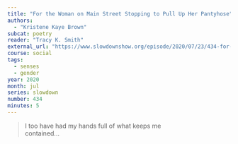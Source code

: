```yaml
---
title: "For the Woman on Main Street Stopping to Pull Up Her Pantyhose"
authors:
  - "Kristene Kaye Brown"
subcat: poetry
reader: "Tracy K. Smith"
external_url: "https://www.slowdownshow.org/episode/2020/07/23/434-for-the-woman-on-main-street-stopping-to-pull-up-her-pantyhose"
course: social
tags:
  - senses
  - gender
year: 2020
month: jul
series: slowdown
number: 434
minutes: 5
---
```


> I too have had my hands full of what keeps me  
contained...

